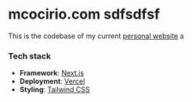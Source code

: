# mcocirio.com sdfsdfsf

This is the codebase of my current [personal website](https://mcocirio.com) a

### Tech stack

- **Framework**: [Next.js](https://nextjs.org/)
- **Deployment**: [Vercel](https://vercel.com)
- **Styling**: [Tailwind CSS](https://tailwindcss.com/)
